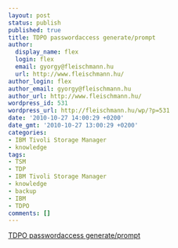 ```yaml
---
layout: post
status: publish
published: true
title: TDPO passwordaccess generate/prompt
author:
  display_name: flex
  login: flex
  email: gyorgy@fleischmann.hu
  url: http://www.fleischmann.hu/
author_login: flex
author_email: gyorgy@fleischmann.hu
author_url: http://www.fleischmann.hu/
wordpress_id: 531
wordpress_url: http://fleischmann.hu/wp/?p=531
date: '2010-10-27 14:00:29 +0200'
date_gmt: '2010-10-27 13:00:29 +0200'
categories:
- IBM Tivoli Storage Manager
- knowledge
tags:
- TSM
- TDP
- IBM Tivoli Storage Manager
- knowledge
- backup
- IBM
- TDPO
comments: []
---
```

<p><a href="http://www-01.ibm.com/support/docview.wss?uid=swg21299188">TDPO passwordaccess generate/prompt</a></p>
